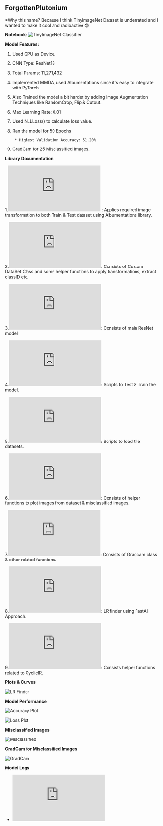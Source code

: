 ## ForgottenPlutonium

*Why this name? Because I think TinyImageNet Dataset is underrated and I wanted to make it cool and radioactive	:sunglasses:

**Notebook**: ![TinyImageNet Classifier](https://github.com/Gilf641/ForgottenPlutonium/blob/master/classifier.ipynb)

**Model Features:**

1. Used GPU as Device.
2. CNN Type: ResNet18
3. Total Params: 11,271,432
4. Implemented MMDA, used Albumentations since it's easy to integrate with PyTorch.
5. Also Trained the model a bit harder by adding Image Augmentation Techniques like RandomCrop, Flip & Cutout.  
6. Max Learning Rate: 0.01
7. Used NLLLoss() to calculate loss value.
8. Ran the model for 50 Epochs 

        * Highest Validation Accuracy: 51.20%
        
9. GradCam for 25 Misclassified Images.


**Library Documentation:**

1.![AlbTransforms.py](https://github.com/Gilf641/ForgottenPlutonium/blob/master/src/AlbTransforms.py) : Applies required image transformation to both Train & Test dataset using Albumentations library.

2.![DataPrep.py](https://github.com/Gilf641/ForgottenPlutonium/blob/master/src/DataPrep.py): Consists of Custom DataSet Class and some helper functions to apply transformations, extract classID etc.

3.![resNet.py](https://github.com/Gilf641/ForgottenPlutonium/blob/master/src/resNet.py): Consists of main ResNet model

4.![execute.py](https://github.com/Gilf641/ForgottenPlutonium/blob/master/src/execute.py): Scripts to Test & Train the model.

5.![DataLoaders.py](https://github.com/Gilf641/ForgottenPlutonium/blob/master/src/DataLoaders.py): Scripts to load the datasets.

6.![displayData.py](https://github.com/Gilf641/ForgottenPlutonium/blob/master/src/displayData.py): Consists of helper functions to plot images from dataset & misclassified images.

7.![Gradcam.py](https://github.com/Gilf641/ForgottenPlutonium/blob/master/src/Gradcam.py): Consists of Gradcam class & other related functions.

8.![LR Finder.py](https://github.com/Gilf641/ForgottenPlutonium/blob/master/src/LR_Finder.py): LR finder using FastAI Approach.

9.![cyclicLR.py](https://github.com/Gilf641/ForgottenPlutonium/blob/master/src/cyclicLR.py): Consists helper functions related to CycliclR.

**Plots & Curves**


![LR Finder](https://github.com/Gilf641/ForgottenPlutonium/blob/master/Images/LR%20finder.png)



**Model Performance**

![Accuracy Plot](https://github.com/Gilf641/ForgottenPlutonium/blob/master/Images/AccPlot.png)


![Loss Plot](https://github.com/Gilf641/ForgottenPlutonium/blob/master/Images/LossPlot.png)


**Misclassified Images**

![Misclassified](https://github.com/Gilf641/ForgottenPlutonium/blob/master/Images/Misclassified.png)

**GradCam for Misclassified Images**

![GradCam](https://github.com/Gilf641/ForgottenPlutonium/blob/master/Images/GradCam.png)




**Model Logs**
* ![Model Logs](https://github.com/Gilf641/ForgottenPlutonium/blob/master/ModelLogs.md)
